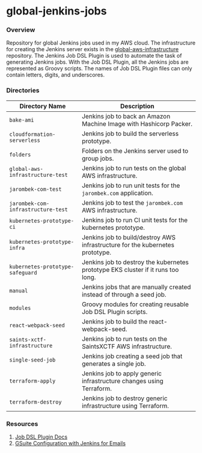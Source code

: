 # global-jenkins-jobs

### Overview

Repository for global Jenkins jobs used in my AWS cloud.  The infrastructure for creating the Jenkins server exists in 
the [global-aws-infrastructure](https://github.com/AJarombek/global-aws-infrastructure/tree/master/jenkins) repository.
The Jenkins Job DSL Plugin is used to automate the task of generating Jenkins jobs.  With the Job DSL Plugin, all the 
Jenkins jobs are represented as Groovy scripts.  The names of Job DSL Plugin files can only contain letters, digits, and 
underscores.

### Directories

| Directory Name                     | Description                                                                      |
|------------------------------------|----------------------------------------------------------------------------------|
| `bake-ami`                         | Jenkins job to back an Amazon Machine Image with Hashicorp Packer.               |
| `cloudformation-serverless`        | Jenkins job to build the serverless prototype.                                   |
| `folders`                          | Folders on the Jenkins server used to group jobs.                                |
| `global-aws-infrastructure-test`   | Jenkins job to run tests on the global AWS infrastructure.                       |
| `jarombek-com-test`                | Jenkins job to run unit tests for the `jarombek.com` application.                |
| `jarombek-com-infrastructure-test` | Jenkins job to test the `jarombek.com` AWS infrastructure.                       |
| `kubernetes-prototype-ci`          | Jenkins job to run CI unit tests for the kubernetes prototype.                   |
| `kubernetes-prototype-infra`       | Jenkins job to build/destroy AWS infrastructure for the kubernetes prototype.    |
| `kubernetes-prototype-safeguard`   | Jenkins job to destroy the kubernetes prototype EKS cluster if it runs too long. |
| `manual`                           | Jenkins jobs that are manually created instead of through a seed job.            |
| `modules`                          | Groovy modules for creating reusable Job DSL Plugin scripts.                     |
| `react-webpack-seed`               | Jenkins job to build the react-webpack-seed.                                     |
| `saints-xctf-infrastructure`       | Jenkins job to run tests on the SaintsXCTF AWS infrastructure.                   |
| `single-seed-job`                  | Jenkins job creating a seed job that generates a single job.                     |
| `terraform-apply`                  | Jenkins job to apply generic infrastructure changes using Terraform.             |
| `terraform-destroy`                | Jenkins job to destroy generic infrastructure using Terraform.                   |

### Resources

1) [Job DSL Plugin Docs](https://jenkinsci.github.io/job-dsl-plugin/#)
2) [GSuite Configuration with Jenkins for Emails](https://stackoverflow.com/a/27130058)